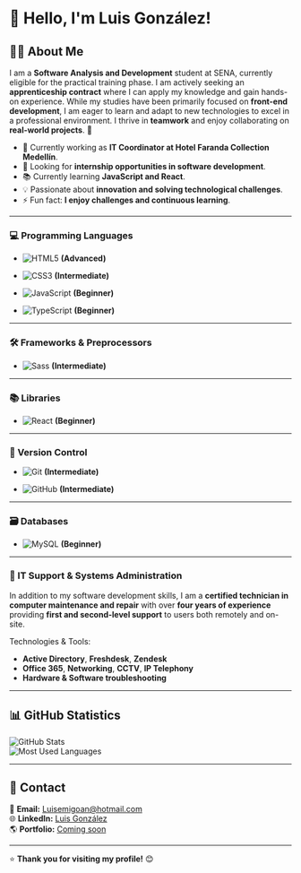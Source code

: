 # 👋 Hello, I'm Luis González!  

## 👨‍💻 About Me  

I am a **Software Analysis and Development** student at SENA, currently eligible for the practical training phase. I am actively seeking an **apprenticeship contract** where I can apply my knowledge and gain hands-on experience. While my studies have been primarily focused on **front-end development**, I am eager to learn and adapt to new technologies to excel in a professional environment. I thrive in **teamwork** and enjoy collaborating on **real-world projects**. 🚀  

- 🔭 Currently working as **IT Coordinator at Hotel Faranda Collection Medellín**.  
- 🎯 Looking for **internship opportunities in software development**.  
- 📚 Currently learning **JavaScript and React**.  
- 💡 Passionate about **innovation and solving technological challenges**.  
- ⚡ Fun fact: **I enjoy challenges and continuous learning**.  

---

### 💻 Programming Languages  

- ![HTML5](https://img.shields.io/badge/HTML5-E34F26?style=for-the-badge&logo=html5&logoColor=white) **(Advanced)**  

- ![CSS3](https://img.shields.io/badge/CSS3-1572B6?style=for-the-badge&logo=css3&logoColor=white) **(Intermediate)**  

- ![JavaScript](https://img.shields.io/badge/JavaScript-F7DF1E?style=for-the-badge&logo=javascript&logoColor=black) **(Beginner)** 

- ![TypeScript](https://img.shields.io/badge/TypeScript-007ACC?style=for-the-badge&logo=typescript&logoColor=white) **(Beginner)**  

---

### 🛠️ Frameworks & Preprocessors  

- ![Sass](https://img.shields.io/badge/Sass-CC6699?style=for-the-badge&logo=sass&logoColor=white) **(Intermediate)**  

---

### 📚 Libraries  

- ![React](https://img.shields.io/badge/React-61DAFB?style=for-the-badge&logo=react&logoColor=black) **(Beginner)**  

---

### 🔧 Version Control  

- ![Git](https://img.shields.io/badge/Git-F05032?style=for-the-badge&logo=git&logoColor=white) **(Intermediate)**  

- ![GitHub](https://img.shields.io/badge/GitHub-181717?style=for-the-badge&logo=github&logoColor=white) **(Intermediate)**  

---

### 🗃️ Databases  

- ![MySQL](https://img.shields.io/badge/MySQL-4479A1?style=for-the-badge&logo=mysql&logoColor=white) **(Beginner)**  

---

### 🔧 IT Support & Systems Administration  

In addition to my software development skills, I am a **certified technician in computer maintenance and repair** with over **four years of experience** providing **first and second-level support** to users both remotely and on-site.  

Technologies & Tools:  
- **Active Directory**, **Freshdesk**, **Zendesk**  
- **Office 365**, **Networking**, **CCTV**, **IP Telephony**  
- **Hardware & Software troubleshooting**  

---

## 📊 GitHub Statistics  

![GitHub Stats](https://github-readme-stats.vercel.app/api?username=Luisemigoan&show_icons=true&theme=radical)  
![Most Used Languages](https://github-readme-stats.vercel.app/api/top-langs/?username=Luisemigoan&layout=compact&theme=radical)  

---

## 📧 Contact  

📧 **Email:** Luisemigoan@hotmail.com  
🌐 **LinkedIn:** [Luis González](https://www.linkedin.com/in/luisemigoan)  
🌎 **Portfolio:** [Coming soon](https://your-site.com)  

---

⭐ **Thank you for visiting my profile!** 😊  


